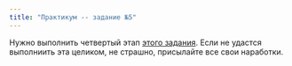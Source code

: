 ```yaml
---
title: "Практикум -- задание №5"
---
```


Нужно выполнить четвертый этап [этого задания](project/statement.md).
Если не удастся выполниить эта целиком, не страшно, присылайте
все свои наработки.
